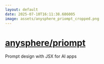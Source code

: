 ```yaml
---
layout: default
date: 2025-07-10T16:11:38.686005
image: assets/anysphere_priompt_cropped.png
---
```


# [anysphere/priompt](https://github.com/anysphere/priompt)

Prompt design with JSX for AI apps
